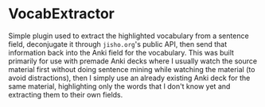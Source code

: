 # VocabExtractor

Simple plugin used to extract the highlighted vocabulary from a sentence field, deconjugate it through `jisho.org`'s public API, then send that information back into the Anki field for the vocabulary.
This was built primarily for use with premade Anki decks where I usually watch the source material first without doing sentence mining while watching the material (to avoid distractions), then I simply use an already existing Anki deck for the same material, highlighting only the words that I don't know yet and extracting them to their own fields.

